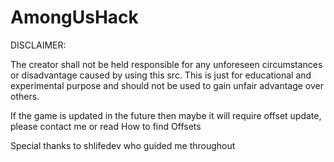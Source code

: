 # AmongUsHack
DISCLAIMER:

The creator shall not be held responsible for any unforeseen circumstances or disadvantage caused by using this src. This is just for educational and experimental purpose and should not be used to gain unfair advantage over others.

If the game is updated in the future then maybe it will require offset update, please contact me or read How to find Offsets

Special thanks to shlifedev who guided me throughout
